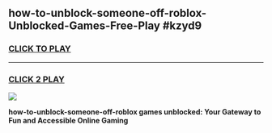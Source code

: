 
## how-to-unblock-someone-off-roblox-Unblocked-Games-Free-Play #kzyd9
<h3>
<a href="https://us.freeplayer.one?title=how-to-unblock-someone-off-roblox&ref=9M">CLICK TO PLAY</a></h3>
<hr>

<h3>
<a href="https://us.freeplayer.one?title=how-to-unblock-someone-off-roblox&ref=9M">CLICK 2 PLAY</a>
  
</h3>

<a href="https://us.freeplayer.one?title=how-to-unblock-someone-off-roblox&ref=9M"><img src="https://clearcache.store/games.png"></a>


**how-to-unblock-someone-off-roblox games unblocked: Your Gateway to Fun and Accessible Online Gaming**
